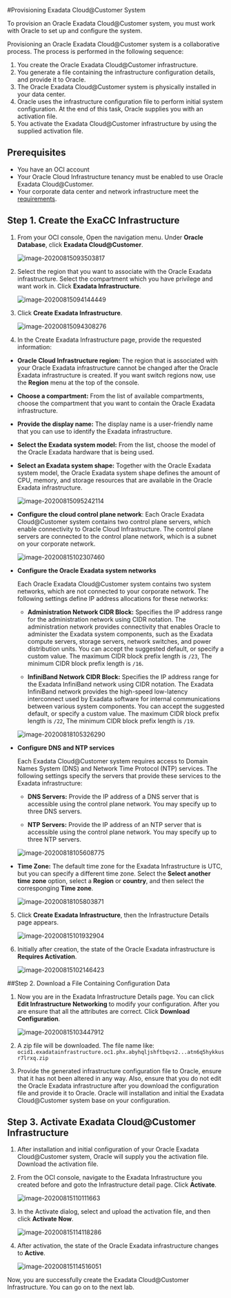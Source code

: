 #Provisioning Exadata Cloud@Customer System

To provision an Oracle Exadata Cloud@Customer system, you must work with Oracle to set up and configure the system.

Provisioning an Oracle Exadata Cloud@Customer system is a collaborative process. The process is performed in the following sequence:

1. You create the Oracle Exadata Cloud@Customer infrastructure.
2. You generate a file containing the infrastructure configuration details, and provide it to Oracle.
3. The Oracle Exadata Cloud@Customer system is physically installed in your data center.
4. Oracle uses the infrastructure configuration file to perform initial system configuration. At the end of this task, Oracle supplies you with an activation file.
5. You activate the Exadata Cloud@Customer infrastructure by using the supplied activation file.

## Prerequisites

- You have an OCI account
- Your Oracle Cloud Infrastructure tenancy must be enabled to use Oracle Exadata Cloud@Customer. 
- Your corporate data center and network infrastructure meet the [requirements](https://docs.cloud.oracle.com/en-us/iaas/exadata/doc/eccpreparing.html).

## Step 1. Create the ExaCC Infrastructure

1. From your OCI console, Open the navigation menu. Under **Oracle Database**, click **Exadata Cloud@Customer**.

   ![image-20200815093503817](images/image-20200815093503817.png)

2. Select the region that you want to associate with the Oracle Exadata infrastructure. Select the compartment which you have privilege and want work in. Click **Exadata Infrastructure**.

   ![image-20200815094144449](images/image-20200815094144449.png)

3. Click **Create Exadata Infrastructure**.

   ![image-20200815094308276](images/image-20200815094308276.png)

4. In the Create Exadata Infrastructure page, provide the requested information:

- **Oracle Cloud Infrastructure region:** The region that is associated with your Oracle Exadata infrastructure cannot be changed after the Oracle Exadata infrastructure is created. If you want switch regions now, use the **Region** menu at the top of the console.

- **Choose a compartment:** From the list of available compartments, choose the compartment that you want to contain the Oracle Exadata infrastructure.

- **Provide the display name:** The display name is a user-friendly name that you can use to identify the Exadata infrastructure.

- **Select the Exadata system model:** From the list, choose the model of the Oracle Exadata hardware that is being used.

- **Select an Exadata system shape:** Together with the Oracle Exadata system model, the Oracle Exadata system shape defines the amount of CPU, memory, and storage resources that are available in the Oracle Exadata infrastructure.

  ![image-20200815095242114](images/image-20200815095242114.png)

- **Configure the cloud control plane network**: Each Oracle Exadata Cloud@Customer system contains two control plane servers, which enable connectivity to Oracle Cloud Infrastructure. The control plane servers are connected to the control plane network, which is a subnet on your corporate network. 

  ![image-20200815102307460](images/image-20200815102307460.png)

- **Configure the Oracle Exadata system networks**

  Each Oracle Exadata Cloud@Customer system contains two system networks, which are not connected to your corporate network. The following settings define IP address allocations for these networks:

    - **Administration Network CIDR Block:** Specifies the IP address range for the administration network using CIDR notation. The administration network provides connectivity that enables Oracle to administer the Exadata system components, such as the Exadata compute servers, storage servers, network switches, and power distribution units. You can accept the suggested default, or specify a custom value. The maximum CIDR block prefix length is `/23`, The minimum CIDR block prefix length is `/16`.

    - **InfiniBand Network CIDR Block:** Specifies the IP address range for the Exadata InfiniBand network using CIDR notation. The Exadata InfiniBand network provides the high-speed low-latency interconnect used by Exadata software for internal communications between various system components. You can accept the suggested default, or specify a custom value. The maximum CIDR block prefix length is `/22`,  The minimum CIDR block prefix length is `/19`.

    

  ![image-20200818105326290](images/image-20200818105326290.png)

- **Configure DNS and NTP services**

  Each Exadata Cloud@Customer system requires access to Domain Names System (DNS) and Network Time Protocol (NTP) services. The following settings specify the servers that provide these services to the Exadata infrastructure:

    - **DNS Servers:** Provide the IP address of a DNS server that is accessible using the control plane network. You may specify up to three DNS servers.
  
    - **NTP Servers:** Provide the IP address of an NTP server that is accessible using the control plane network. You may specify up to three NTP servers.
  
    ![image-20200818105608775](images/image-20200818105608775.png)

- **Time Zone:** The default time zone for the Exadata Infrastructure is UTC, but you can specify a different time zone. Select the **Select another time zone** option, select a **Region** or **country**, and then select the corresponging **Time zone**.

  ![image-20200818105803871](images/image-20200818105803871.png)

5. Click **Create Exadata Infrastructure**, then the Infrastructure Details page appears.

   ![image-20200815101932904](images/image-20200815101932904.png)

6. Initially after creation, the state of the Oracle Exadata infrastructure is **Requires Activation**.

   ![image-20200815102146423](images/image-20200815102146423.png)

   

##Step 2. Download a File Containing Configuration Data

1. Now you are in the Exadata Infrastructure Details page. You can click **Edit Infrastructure Networking** to modify your configuration. After you are ensure that all the attributes are correct. Click **Download Configuration**.

   ![image-20200815103447912](images/image-20200815103447912.png)

2. A zip file will be downloaded. The file name like: `ocid1.exadatainfrastructure.oc1.phx.abyhqljshftbqvs2...atn6q5hykkusr7lrxq.zip`

3. Provide the generated infrastructure configuration file to Oracle, ensure that it has not been altered in any way. Also, ensure that you do not edit the Oracle Exadata infrastructure after you download the configuration file and provide it to Oracle. Oracle will installation and initial the Exadata Cloud@Customer system base on your configuration.

   

## Step 3. Activate Exadata Cloud@Customer Infrastructure

1. After installation and initial configuration of your Oracle Exadata Cloud@Customer system, Oracle will supply you the activation file. Download the activation file.

2. From the OCI console, navigate to the Exadata Infrastructure you created before and goto the Infrastructure detail page. Click **Activate**.

   ![image-20200815110111663](images/image-20200815110111663.png)

3. In the Activate dialog, select and upload the activation file, and then click **Activate Now**.

   ![image-20200815114118286](images/image-20200815114118286.png)

4. After activation, the state of the Oracle Exadata infrastructure changes to **Active**.

   ![image-20200815114516051](images/image-20200815114516051.png)

Now, you are successfully create the Exadata Cloud@Customer Infrastructure. You can go on to the next lab.